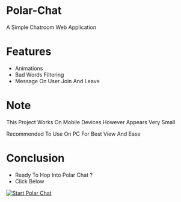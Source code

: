 # Polar-Chat
A Simple Chatroom Web Application

# Features
* Animations
* Bad Words Filtering
* Message On User Join And Leave

# Note
This Project Works On Mobile Devices However Appears Very Small

Recommended To Use On PC For Best View And Ease

# Conclusion
* Ready To Hop Into Polar Chat ?
* Click Below

[![Start Polar Chat](https://iconape.com/wp-content/png_logo_vector/windows-start-button-logo.png)](https://polar-chat.polar-69.repl.co/)
